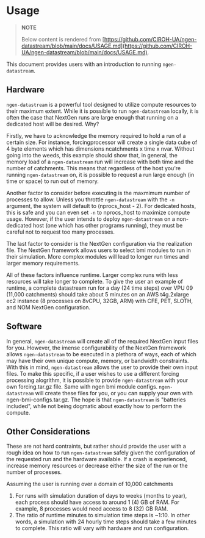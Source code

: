 # Usage

> **NOTE**
>
> Below content is rendered from [https://github.com/CIROH-UA/ngen-datastream/blob/main/docs/USAGE.md](https://github.com/CIROH-UA/ngen-datastream/blob/main/docs/USAGE.md).

This document provides users with an introduction to running `ngen-datastream`.

## Hardware

`ngen-datastream` is a powerful tool designed to utilize compute resources to their maximum extent. While it is possible to run `ngen-datastream` locally, it is often the case that NextGen runs are large enough that running on a dedicated host will be desired. Why?

Firstly, we have to acknowledge the memory required to hold a run of a certain size. For instance, forcingprocessor will create a single data cube of 4 byte elements which has dimensions ncatchments x time x nvar. Without going into the weeds, this example should show that, in general, the memory load of a `ngen-datastream` run will increase with both time and the number of catchments. This means that regardless of the host you're running `ngen-datastream` on, it is possible to request a run large enough (in time or space) to run out of memory.

Another factor to consider before executing is the maxmimum number of processes to allow. Unless you throttle `ngen-datastream` with the `-n` argument, the system will default to (nprocs_host - 2). For dedicated hosts, this is safe and you can even set `-n` to nprocs_host to maximize compute usage. However, if the user intends to deploy `ngen-datastream` on a non-dedicated host (one which has other programs running), they must be careful not to request too many processes.

The last factor to consider is the NextGen configuration via the realization file. The NextGen framework allows users to select bmi modules to run in their simulation. More complex modules will lead to longer run times and larger memory requirements.

All of these factors influence runtime. Larger complex runs with less resources will take longer to complete. To give the user an example of runtime, a complete datastream run for a day (24 time steps) over VPU 09 (11,000 catchments) should take about 5 minutes on an AWS t4g.2xlarge ec2 instance (8 processes on 8vCPU, 32GB, ARM) with CFE, PET, SLOTH, and NOM NextGen configuration.

## Software

In general, `ngen-datastream` will create all of the required NextGen input files for you. However, the imense configurability of the NextGen framework allows `ngen-datastream` to be executed in a plethora of ways, each of which may have their own unique compute, memory, or bandwidth constraints. With this in mind, `ngen-datastream` allows the user to provide their own input files. To make this specific, if a user wishes to use a different forcing processing alogrithm, it is possible to provide `ngen-datastream` with your own forcing.tar.gz file. Same with ngen bmi module configs. `ngen-datastream` will create these files for you, or you can supply your own with ngen-bmi-configs.tar.gz. The hope is that `ngen-datastream` is "batteries included", while not being dogmatic about exactly how to perform the compute.

## Other Considerations

These are not hard contraints, but rather should provide the user with a rough idea on how to run `ngen-datastream` safely given the configuration of the requested run and the hardware available. If a crash is experienced, increase memory resources or decrease either the size of the run or the number of processes.

Assuming the user is running over a domain of 10,000 catchments

1. For runs with simulation duration of days to weeks (months to year), each process should have access to around 1 (4) GB of RAM. For example, 8 processes would need access to 8 (32) GB RAM.
2. The ratio of runtime minutes to simulation time steps is ~1:10. In other words, a simulation with 24 hourly time steps should take a few minutes to complete. This ratio will vary with hardware and run configuration.